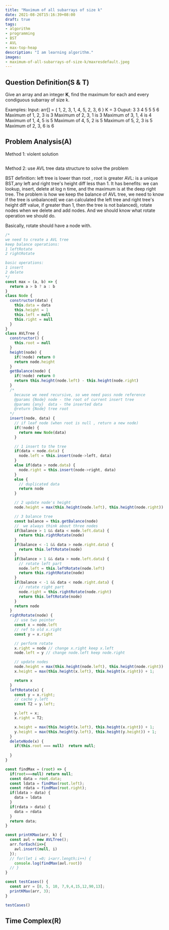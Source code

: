 ```yaml
---
title: "Maximum of all subarrays of size k"
date: 2021-08-26T15:16:39+08:00
draft: true
tags:
- algorithm
- programming
- BST
- AVL
- max-top-heap
description: "I am learning algorithm."
images:
- maximum-of-all-subarrays-of-size-k/maxresdefault.jpeg
---
```

## Question Definition(S & T)

Give an array and an integer **K**, find the maximum for each and every condiguous subarray of size k.

Examples: 
Input: arr[] = { 1, 2, 3, 1, 4, 5, 2, 3, 6 } K = 3
Ouput: 3 3 4 5 5 5 6
Maximum of 1, 2, 3 is 3
Maximum of 2, 3, 1 is 3
Maximum of 3, 1, 4 is 4
Maximum of 1, 4, 5 is 5
Maximum of 4, 5, 2 is 5
Maximum of 5, 2, 3 is 5
Maximum of 2, 3, 6 is 6

## Problem Analysis(A)
Method 1: violent solution

``` js

```

Method 2: use AVL tree data structure to solve the problem

BST definition: left tree is lower than root , root is greater 
AVL: is a unique BST,any left and right tree's height diff less than 1. It has benefits: we can lookup, insert, delete at log n time, and the maximum is  at the deep right tree. The problem is how we keep the balance of AVL tree,  we need to know if the tree is unbalanced( we can calculated the left tree and right tree's height diff value, if greater than 1, then the tree is not balanced), rotate nodes when we delete and add nodes. And we should know what rotate operation we should do.

Basically, rotate should have a node with.


``` js
/*
we need to create a AVL tree
keep balance operations:
1 leftRotate
2 rightRotate

basic operations:
1 insert
2 delete
*/
const max = (a, b) => {
  return a > b ? a : b
}
class Node {
  constructor(data) {
    this.data = data
    this.height = 1
    this.left = null
    this.right = null
  }
}
class AVLTree {
  constructor() {
    this.root = null
  }
  height(node) {
    if(!node) return 0
    return node.height
  }
  getBalance(node) {
    if(!node) return 0
    return this.height(node.left) - this.height(node.right)
  }
  /*
    because we need recursive, so wee need pass node reference 
    @params {Node} node - the root of current insert tree
    @params {any}  data - the inserted data
    @return {Node} tree root 
  */
  insert(node, data) {
    // if leaf node (when root is null , return a new node)
    if(!node) {
      return new Node(data)
    }

    // 1 insert to the tree
    if(data < node.data) {
      node.left = this.insert(node->left, data)
    }
    else if(data > node.data) {
      node.right = this.insert(node->right, data)
    }
    else {
      // duplicated data
      return node
    }

    // 2 update node's height
    node.height = max(this.height(node.left), this.height(node.right)) + 1

    // 3 balance tree
    const balance = this.getBalance(node)
    //  we always think about three nodes
    if(balance > 1 && data < node.left.data) {
      return this.rightRotate(node)
    }
    if(balance < -1 && data > node.right.data) {
      return this.leftRotate(node)
    }
    if(balance > 1 && data > node.left.data) {
      // rotate left part
      node.left = this.leftRotate(node.left)
      return this.rightRotate(node)
    }
    if(balance < -1 && data < node.right.data) {
      // rotate right part
      node.right = this.rightRotate(node.right)
      return this.leftRotate(node)
    }
    return node
  }
  rightRotate(node) {
    // use two pointer
    const x = node.left
    // ref to old x.right
    const y = x.right

    // perform rotate
    x.right = node // change x.right keep x.left
    node.left = y // change node.left keep node.right

    // update nodes
    node.height = max(this.height(node.left), this.height(node.right)) + 1;
    x.height = max(this.height(x.left), this.height(x.right)) + 1;

    return x
  }
  leftRotate(x) {
    const y = x.right;
    // cache y.left
    const T2 = y.left;

    y.left = x;
    x.right = T2;

    x.height = max(this.height(x.left), this.height(x.right)) + 1;
    y.height = max(this.height(y.left), this.height(y.height)) + 1;
  }
  deleteNode(x) {
    if(this.root === null)  return null;
    
  }
}

const findMax = (root) => {
  if(root===null) return null;
  const data = root.data;
  const ldata = findMax(root.left);
  const rdata = findMax(root.right);
  if(ldata > data) {
    data = ldata
  }
  if(rdata > data) {
    data = rdata
  }
  return data;
}

const printKMax(arr, k) {
  const avl = new AVLTree();
  arr.forEach(i=>{
    avl.insert(null, i)
  });
  // for(let i =0; i<arr.length;i++) {
    console.log(findMax(avl.root))
  // }
}

const testCases() {
  const arr = [8, 5, 10, 7,9,4,15,12,90,13];
  printKMax(arr, 3);
}

testCases()

```


## Time Complex(R)



